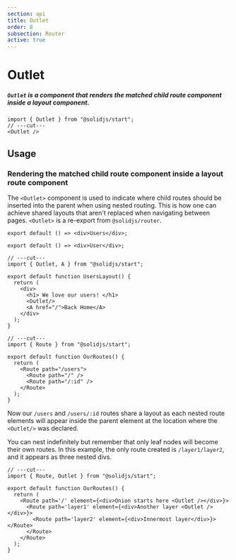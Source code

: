 ```yaml
---
section: api
title: Outlet
order: 8
subsection: Router
active: true
---
```


# Outlet

##### `Outlet` is a component that renders the matched child route component inside a layout component.

<div class="text-lg">

```tsx twoslash
import { Outlet } from "@solidjs/start";
// ---cut---
<Outlet />
```

</div>

<table-of-contents></table-of-contents>

## Usage

### Rendering the matched child route component inside a layout route component

The `<Outlet>` component is used to indicate where child routes should be inserted into the parent when using nested routing. This is how one can achieve shared layouts that aren't replaced when navigating between pages. `<Outlet>` is a re-export from `@solidjs/router`.

```tsx twoslash filename="routes/users/index.tsx"
export default () => <div>Users</div>;
```

```tsx twoslash filename="routes/users/[id].tsx"
export default () => <div>User</div>;
```

```tsx twoslash filename="routes/users.tsx"
// ---cut---
import { Outlet, A } from "@solidjs/start";

export default function UsersLayout() {
  return (
    <div>
      <h1> We love our users! </h1>
      <Outlet/>
      <A href="/">Back Home</A>
    </div>
  );
}
```

```tsx twoslash filename="routes.tsx"
// ---cut---
import { Route } from "@solidjs/start";

export default function OurRoutes() {
  return (
    <Route path="/users">
      <Route path="/" />
      <Route path="/:id" />
    </Route>
  );
}
```

Now our `/users` and `/users/:id` routes share a layout as each nested route elements will appear inside the parent element at the location where the `<Outlet/>` was declared.

You can nest indefinitely but remember that only leaf nodes will become their own routes. In this example, the only route created is `/layer1/layer2`, and it appears as three nested divs.

```tsx twoslash filename="routes.tsx"
// ---cut---
import { Route, Outlet } from "@solidjs/start";

export default function OurRoutes() {
  return (
    <Route path='/' element={<div>Onion starts here <Outlet /></div>}>
      <Route path='layer1' element={<div>Another layer <Outlet /></div>}>
        <Route path='layer2' element={<div>Innermost layer</div>}></Route>
      </Route>
    </Route>
  );
}
```

